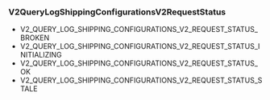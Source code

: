 ### V2QueryLogShippingConfigurationsV2RequestStatus


- V2_QUERY_LOG_SHIPPING_CONFIGURATIONS_V2_REQUEST_STATUS_BROKEN
- V2_QUERY_LOG_SHIPPING_CONFIGURATIONS_V2_REQUEST_STATUS_INITIALIZING
- V2_QUERY_LOG_SHIPPING_CONFIGURATIONS_V2_REQUEST_STATUS_OK
- V2_QUERY_LOG_SHIPPING_CONFIGURATIONS_V2_REQUEST_STATUS_STALE
